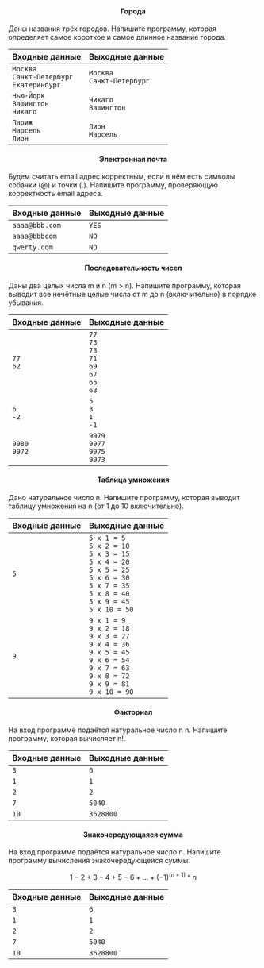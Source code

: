 <h4 align="center">Города</h4>
<p>Даны названия трёх городов. Напишите программу, которая определяет самое короткое и самое длинное название города.</p>

Входные данные | Выходные данные
---------------|-----------------|
`Москва`<br>`Санкт-Петербург`<br>`Екатеринбург` | `Москва`<br>`Санкт-Петербург`
`Нью-Йорк`<br>`Вашингтон`<br>`Чикаго` | `Чикаго`<br>`Вашингтон`
`Париж`<br>`Марсель`<br>`Лион` | `Лион`<br>`Марсель`

<h4 align="center">Электронная почта</h4>
<p>Будем считать email адрес корректным, если в нём есть символы собачки (@) и точки (.). Напишите программу, проверяющую корректность email адреса.</p>

Входные данные | Выходные данные
---------------|-----------------|
`aaaa@bbb.com` | `YES`
`aaaa@bbbcom` | `NO`
`qwerty.com` | `NO`

<h4 align="center">Последовательность чисел</h4>
<p>Даны два целых числа m и n (m > n). Напишите программу, которая выводит все нечётные целые числа от m до n (включительно) в порядке убывания.</p>

Входные данные | Выходные данные
---------------|-----------------|
`77`<br>`62` | `77`<br>`75`<br>`73`<br>`71`<br>`69`<br>`67`<br>`65`<br>`63`
`6`<br>`-2` | `5`<br>`3`<br>`1`<br>`-1`
`9980`<br>`9972` | `9979`<br>`9977`<br>`9975`<br>`9973`

<h4 align="center">Таблица умножения</h4>
<p>Дано натуральное число n. Напишите программу, которая выводит таблицу умножения на n (от 1 до 10 включительно).</p>

Входные данные | Выходные данные
---------------|-----------------|
`5` | `5 x 1 = 5`<br>`5 x 2 = 10`<br>`5 x 3 = 15`<br>`5 x 4 = 20`<br>`5 x 5 = 25`<br>`5 x 6 = 30`<br>`5 x 7 = 35`<br>`5 x 8 = 40`<br>`5 x 9 = 45`<br>`5 x 10 = 50`
`9` | `9 x 1 = 9`<br>`9 x 2 = 18`<br>`9 x 3 = 27`<br>`9 x 4 = 36`<br>`9 x 5 = 45`<br>`9 x 6 = 54`<br>`9 x 7 = 63`<br>`9 x 8 = 72`<br>`9 x 9 = 81`<br>`9 x 10 = 90`

<h4 align="center">Факториал</h4>
<p>На вход программе подаётся натуральное число n n. Напишите программу, которая вычисляет n!.</p>

Входные данные | Выходные данные
---------------|-----------------|
`3` | `6`
`1` | `1`
`2` | `2`
`7` | `5040`
`10` | `3628800`

<h4 align="center">Знакочередующаяся сумма</h4>
<p>На вход программе подаётся натуральное число n. Напишите программу вычисления знакочередующейся суммы:</p>

```math
1 - 2 + 3 - 4 + 5 - 6 + ... + (-1)^(n+1) * n
```

Входные данные | Выходные данные
---------------|-----------------|
`3` | `6`
`1` | `1`
`2` | `2`
`7` | `5040`
`10` | `3628800`

